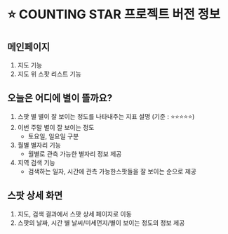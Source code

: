 # ⭐ COUNTING STAR 프로젝트 버전 정보


## 메인페이지
1. 지도 기능
2. 지도 위 스팟 리스트 기능

## 오늘은 어디에 별이 뜰까요?
1. 스팟 별 별이 잘 보이는 정도를 나타내주는 지표 설명 (기준 : ⭐⭐⭐⭐⭐)
2. 이번 주말 별이 잘 보이는 정도  
    - 토요일, 일요일 구분
3. 월별 별자리 기능  
    - 월별로 관측 가능한 별자리 정보 제공
4. 지역 검색 기능 
    - 검색하는 일자, 시간에 관측 가능한스팟들을 잘 보이는 순으로 제공


## 스팟 상세 화면
1. 지도, 검색 결과에서 스팟 상세 페이지로 이동
2. 스팟의 날짜, 시간 별 날씨/미세먼지/별이 보이는 정도의 정보 제공